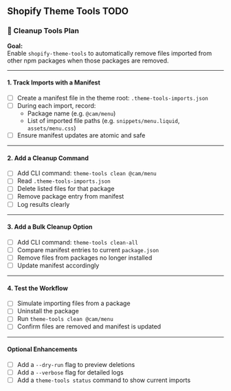 ## Shopify Theme Tools TODO

### 🧹 Cleanup Tools Plan

**Goal:**  
Enable `shopify-theme-tools` to automatically remove files imported from other npm packages when those packages are removed.

---

#### 1. Track Imports with a Manifest
- [ ] Create a manifest file in the theme root: `.theme-tools-imports.json`
- [ ] During each import, record:
  - Package name (e.g. `@cam/menu`)
  - List of imported file paths (e.g. `snippets/menu.liquid`, `assets/menu.css`)
- [ ] Ensure manifest updates are atomic and safe

---

#### 2. Add a Cleanup Command
- [ ] Add CLI command: `theme-tools clean @cam/menu`
- [ ] Read `.theme-tools-imports.json`
- [ ] Delete listed files for that package
- [ ] Remove package entry from manifest
- [ ] Log results clearly

---

#### 3. Add a Bulk Cleanup Option
- [ ] Add CLI command: `theme-tools clean-all`
- [ ] Compare manifest entries to current `package.json`
- [ ] Remove files from packages no longer installed
- [ ] Update manifest accordingly

---

#### 4. Test the Workflow
- [ ] Simulate importing files from a package
- [ ] Uninstall the package
- [ ] Run `theme-tools clean @cam/menu`
- [ ] Confirm files are removed and manifest is updated

---

#### Optional Enhancements
- [ ] Add a `--dry-run` flag to preview deletions
- [ ] Add a `--verbose` flag for detailed logs
- [ ] Add a `theme-tools status` command to show current imports